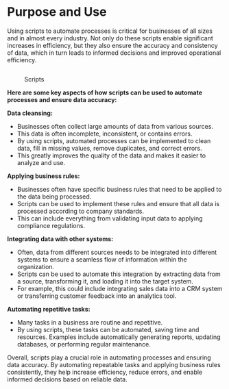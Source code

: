 # Purpose and Use

Using scripts to automate processes is critical for businesses of all sizes and in almost every industry. Not only do these scripts enable significant increases in efficiency, but they also ensure the accuracy and consistency of data, which in turn leads to informed decisions and improved operational efficiency.

<figure><img src="../../../../admin-section/settings/global-settings/document-types/broken-reference" alt=""><figcaption><p>Scripts</p></figcaption></figure>

**Here are some key aspects of how scripts can be used to automate processes and ensure data accuracy:**

**Data cleansing:**

* Businesses often collect large amounts of data from various sources.
* This data is often incomplete, inconsistent, or contains errors.
* By using scripts, automated processes can be implemented to clean data, fill in missing values, remove duplicates, and correct errors.
* This greatly improves the quality of the data and makes it easier to analyze and use.

**Applying business rules:**

* Businesses often have specific business rules that need to be applied to the data being processed.
* Scripts can be used to implement these rules and ensure that all data is processed according to company standards.
* This can include everything from validating input data to applying compliance regulations.

**Integrating data with other systems:**

* Often, data from different sources needs to be integrated into different systems to ensure a seamless flow of information within the organization.
* Scripts can be used to automate this integration by extracting data from a source, transforming it, and loading it into the target system.
* For example, this could include integrating sales data into a CRM system or transferring customer feedback into an analytics tool.

**Automating repetitive tasks:**

* Many tasks in a business are routine and repetitive.
* By using scripts, these tasks can be automated, saving time and resources. Examples include automatically generating reports, updating databases, or performing regular maintenance.

Overall, scripts play a crucial role in automating processes and ensuring data accuracy. By automating repeatable tasks and applying business rules consistently, they help increase efficiency, reduce errors, and enable informed decisions based on reliable data.
